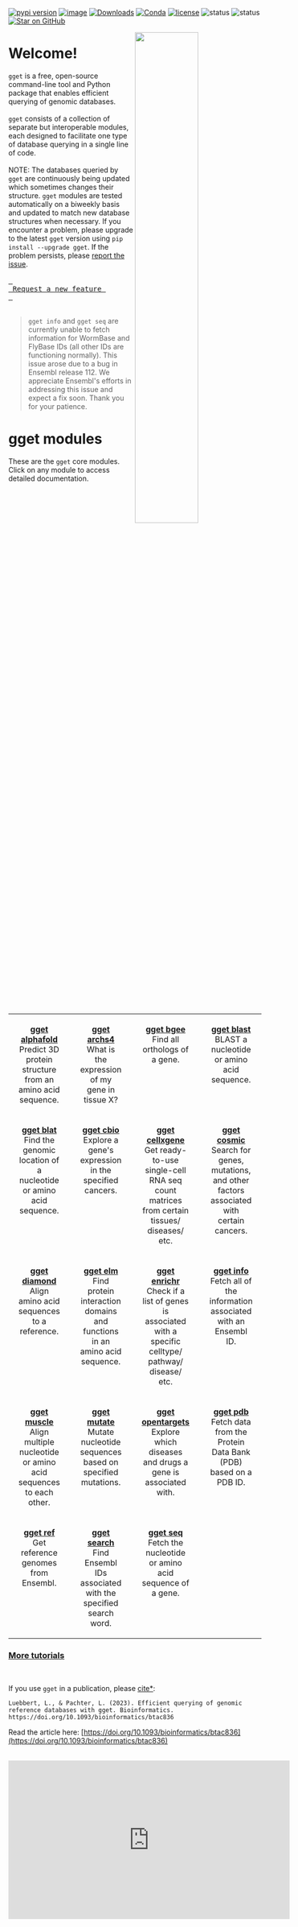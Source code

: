 [![pypi version](https://img.shields.io/pypi/v/gget)](https://pypi.org/project/gget)
[![image](https://anaconda.org/bioconda/gget/badges/version.svg)](https://anaconda.org/bioconda/gget)
[![Downloads](https://static.pepy.tech/personalized-badge/gget?period=total&units=international_system&left_color=grey&right_color=brightgreen&left_text=Downloads)](https://pepy.tech/project/gget)
[![Conda](https://img.shields.io/conda/dn/bioconda/gget?logo=Anaconda)](https://anaconda.org/bioconda/gget)
[![license](https://img.shields.io/pypi/l/gget)](LICENSE)
![status](https://github.com/pachterlab/gget/actions/workflows/ci.yml/badge.svg)
![status](https://github.com/lauraluebbert/test_gget_alphafold/actions/workflows/CI_alphafold.yml/badge.svg)
[![Star on GitHub](https://img.shields.io/github/stars/pachterlab/gget.svg?style=social)](https://github.com/pachterlab/gget/)  

[<img align="right" width="50%" height="50%" src="https://github.com/pachterlab/gget/blob/main/docs/assets/website_v2_gget_overview.png?raw=true" />](https://raw.githubusercontent.com/pachterlab/gget/main/figures/gget_overview.png)

# Welcome!
  
`gget` is a free, open-source command-line tool and Python package that enables efficient querying of genomic databases.  
<br>
`gget` consists of a collection of separate but interoperable modules, each designed to facilitate one type of database querying in a single line of code.   
<br>
NOTE: The databases queried by `gget` are continuously being updated which sometimes changes their structure. `gget` modules are tested automatically on a biweekly basis and updated to match new database structures when necessary. If you encounter a problem, please upgrade to the latest `gget` version using `pip install --upgrade gget`. If the problem persists, please [report the issue](https://github.com/pachterlab/gget/issues/new/choose).  
<br>
[<kbd> <br> Request a new feature <br> </kbd>](https://github.com/pachterlab/gget/issues/new/choose)
<br>
<br>
> `gget info` and `gget seq` are currently unable to fetch information for WormBase and FlyBase IDs (all other IDs are functioning normally). This issue arose due to a bug in Ensembl release 112. We appreciate Ensembl's efforts in addressing this issue and expect a fix soon. Thank you for your patience.

# gget modules

These are the `gget` core modules. Click on any module to access detailed documentation.

<table style="width:100%; table-layout:fixed;">
  <tr>
    <td style="width:25%; padding:20px; text-align:center; vertical-align:top;"><a href="/gget/en/alphafold.md"><strong>gget alphafold</strong></a><br>Predict 3D protein structure from an amino acid sequence.</td>
    <td style="width:25%; padding:20px; text-align:center; vertical-align:top;"><a href="/gget/en/archs4.md"><strong>gget archs4</strong></a><br>What is the expression of my gene in tissue X?</td>
    <td style="width:25%; padding:20px; text-align:center; vertical-align:top;"><a href="/gget/en/bgee.md"><strong>gget bgee</strong></a><br>Find all orthologs of a gene.</td>
    <td style="width:25%; padding:20px; text-align:center; vertical-align:top;"><a href="/gget/en/blast.md"><strong>gget blast</strong></a><br>BLAST a nucleotide or amino acid sequence.</td>
  </tr>
  <tr>
    <td style="width:25%; padding:20px; text-align:center; vertical-align:top;"><a href="/gget/en/blat.md"><strong>gget blat</strong></a><br>Find the genomic location of a nucleotide or amino acid sequence.</td>
    <td style="width:25%; padding:20px; text-align:center; vertical-align:top;"><a href="/gget/en/cbio.md"><strong>gget cbio</strong></a><br>Explore a gene's expression in the specified cancers.</td>
    <td style="width:25%; padding:20px; text-align:center; vertical-align:top;"><a href="/gget/en/cellxgene.md"><strong>gget cellxgene</strong></a><br>Get ready-to-use single-cell RNA seq count matrices from certain tissues/ diseases/ etc.</td>
    <td style="width:25%; padding:20px; text-align:center; vertical-align:top;"><a href="/gget/en/cosmic.md"><strong>gget cosmic</strong></a><br>Search for genes, mutations, and other factors associated with certain cancers.</td>
  </tr>
  <tr>
    <td style="width:25%; padding:20px; text-align:center; vertical-align:top;"><a href="/gget/en/diamond.md"><strong>gget diamond</strong></a><br>Align amino acid sequences to a reference.</td>
    <td style="width:25%; padding:20px; text-align:center; vertical-align:top;"><a href="/gget/en/elm.md"><strong>gget elm</strong></a><br>Find protein interaction domains and functions in an amino acid sequence.</td>
    <td style="width:25%; padding:20px; text-align:center; vertical-align:top;"><a href="/gget/en/enrichr.md"><strong>gget enrichr</strong></a><br>Check if a list of genes is associated with a specific celltype/ pathway/ disease/ etc.</td>
    <td style="width:25%; padding:20px; text-align:center; vertical-align:top;"><a href="/gget/en/info.md"><strong>gget info</strong></a><br>Fetch all of the information associated with an Ensembl ID.</td>
  </tr>
  <tr>
    <td style="width:25%; padding:20px; text-align:center; vertical-align:top;"><a href="/gget/en/muscle.md"><strong>gget muscle</strong></a><br>Align multiple nucleotide or amino acid sequences to each other.</td>
    <td style="width:25%; padding:20px; text-align:center; vertical-align:top;"><a href="/gget/en/mutate.md"><strong>gget mutate</strong></a><br>Mutate nucleotide sequences based on specified mutations.</td>
    <td style="width:25%; padding:20px; text-align:center; vertical-align:top;"><a href="/gget/en/opentargets.md"><strong>gget opentargets</strong></a><br>Explore which diseases and drugs a gene is associated with.</td>
    <td style="width:25%; padding:20px; text-align:center; vertical-align:top;"><a href="/gget/en/pdb.md"><strong>gget pdb</strong></a><br>Fetch data from the Protein Data Bank (PDB) based on a PDB ID.</td>
  </tr>
  <tr>
    <td style="width:25%; padding:20px; text-align:center; vertical-align:top;"><a href="/gget/en/ref.md"><strong>gget ref</strong></a><br>Get reference genomes from Ensembl.</td>
    <td style="width:25%; padding:20px; text-align:center; vertical-align:top;"><a href="/gget/en/search.md"><strong>gget search</strong></a><br>Find Ensembl IDs associated with the specified search word.</td>
    <td style="width:25%; padding:20px; text-align:center; vertical-align:top;"><a href="/gget/en/seq.md"><strong>gget seq</strong></a><br>Fetch the nucleotide or amino acid sequence of a gene.</td>
  </tr>
</table>


### [More tutorials](https://github.com/pachterlab/gget_examples)

<br>  

If you use `gget` in a publication, please [cite*](/gget/en/cite.md):    
```
Luebbert, L., & Pachter, L. (2023). Efficient querying of genomic reference databases with gget. Bioinformatics. https://doi.org/10.1093/bioinformatics/btac836
```
Read the article here: [https://doi.org/10.1093/bioinformatics/btac836](https://doi.org/10.1093/bioinformatics/btac836)

<br>  
<iframe width="560" height="315" src="https://www.youtube.com/embed/cVR0k6Mt97o?si=BJwRyaymmxF9w65f" title="YouTube video player" frameborder="0" allow="accelerometer; autoplay; clipboard-write; encrypted-media; gyroscope; picture-in-picture; web-share" allowfullscreen></iframe>  



